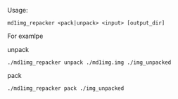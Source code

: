 Usage:

```md1img_repacker <pack|unpack> <input> [output_dir]```


For examlpe

unpack

```./md1img_repacker unpack ./md1img.img ./img_unpacked```

pack

```./md1img_repacker pack ./img_unpacked```